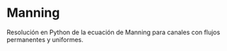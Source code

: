 # Manning
Resolución en Python de la ecuación de Manning para canales con flujos permanentes y uniformes.
